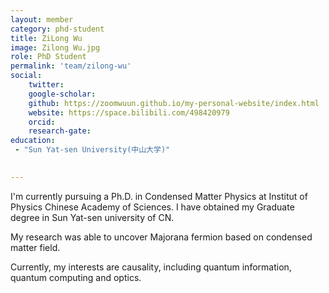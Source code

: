 ```yaml
---
layout: member
category: phd-student
title: ZiLong Wu
image: Zilong Wu.jpg
role: PhD Student
permalink: 'team/zilong-wu'
social:
    twitter: 
    google-scholar:
    github: https://zoomwuun.github.io/my-personal-website/index.html
    website: https://space.bilibili.com/498420979
    orcid: 
    research-gate: 
education:
 - "Sun Yat-sen University(中山大学)"
 

---
```


I'm currently pursuing a Ph.D. in Condensed Matter Physics at Institut of Physics Chinese Academy of Sciences. I have obtained my Graduate degree in Sun Yat-sen university of CN.

My research was able to uncover Majorana fermion based on condensed matter field.

Currently, my interests are causality, including quantum information, quantum computing and optics.
